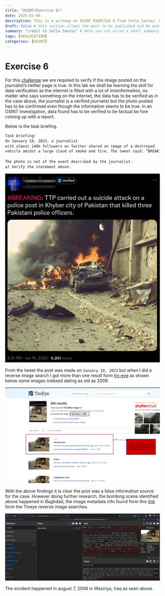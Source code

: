 ```yaml
---
title: "OSINT(Exercise 6)"
date: 2025-03-06
description: This is a writeup on OSINT EXERCISE 6 from Sofia Santos' OSINT analysis and exercises.
draft: false # this section allows the post to be published and be public, is it is set to true the post will not be published.
summary: "credit to Sofia Santos" # Here you can write a small summary of the post if needed
tags: [GEOLOCATION]
categories: [OSINT]
---
```

# Exercise 6

For this [challenge](https://gralhix.com/list-of-osint-exercises/osint-exercise-006/) we are required to verify if the image posted on the journalist’s twitter page is true. In this lab we shall be learning the skill for data verification as the internet is filled with a lot of misinformation, no matter who says something on the internet, the data has to be verified as in the case above, the journalist is a verified journalist but the photo posted has to be confirmed even though the information seems to be true. In an OSINT investigation, data found has to be verified to be factual be fore coming up with a report.

Below is the task briefing.

```bash
Task briefing: 
On January 19, 2023, a journalist 
with almost 140k followers on Twitter shared an image of a destroyed 
vehicle amidst a large cloud of smoke and fire. The tweet said: “BREAKING: TTP carried out a suicide attack on a police post in Khyber city of Pakistan that killed three Pakistani police officers.“

The photo is not of the event described by the journalist.
a) Verify the statement above.
```

 

![image.png](image.png)

From the tweet the post was made on `January 19, 2023` but when I did a reverse image search I got more than one result form [tin-eye](https://www.tineye.com/search) as shown below some images indexed dating as old as 2009.

![image.png](image%201.png)

With the above findings it is clear the post was a false information source for the case. However doing further research, the bombing scene identified above happened in Baghdad, the image metadata info found form this [link](https://upload.wikimedia.org/wikipedia/commons/e/e4/WaziriyaAutobombeIrak.jpg) form the Tineye reverse image searches. 

![image.png](image%202.png)

The incident happened in august 7, 2006 in Waziriya, Iraq as seen above.